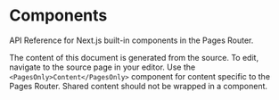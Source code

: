 # Components

API Reference for Next.js built-in components in the Pages Router.

The content of this document is generated from the source. To edit, navigate to the source page in your editor. Use the `<PagesOnly>Content</PagesOnly>` component for content specific to the Pages Router. Shared content should not be wrapped in a component.